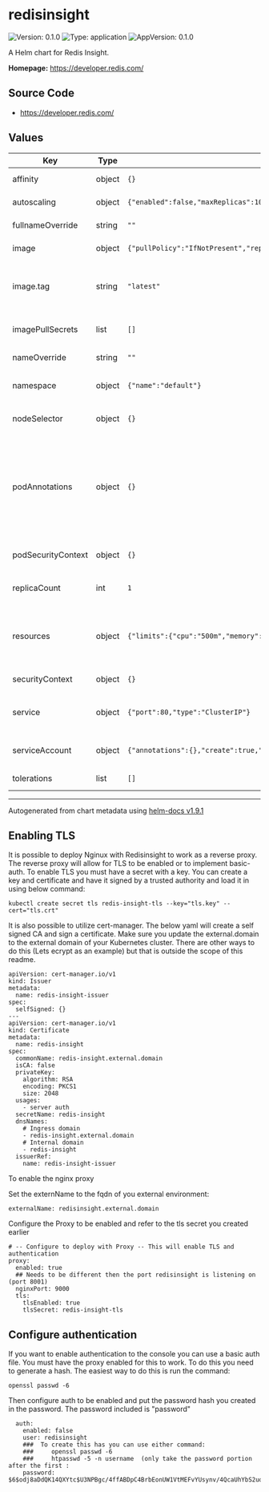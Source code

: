 # redisinsight

![Version: 0.1.0](https://img.shields.io/badge/Version-0.1.0-informational?style=flat-square) ![Type: application](https://img.shields.io/badge/Type-application-informational?style=flat-square) ![AppVersion: 0.1.0](https://img.shields.io/badge/AppVersion-0.1.0-informational?style=flat-square)

A Helm chart for Redis Insight.

**Homepage:** <https://developer.redis.com/>

## Source Code

* <https://developer.redis.com/>

## Values

| Key | Type | Default | Description |
|-----|------|---------|-------------|
| affinity | object | `{}` | Configuration for affinity |
| autoscaling | object | `{"enabled":false,"maxReplicas":100,"minReplicas":1,"targetCPUUtilizationPercentage":80,"targetMemoryUtilizationPercentage":80}` | Configuration for Autoscaling |
| fullnameOverride | string | `""` | Overrides the fullname |
| image | object | `{"pullPolicy":"IfNotPresent","repository":"redislabs/redisinsight","tag":"latest"}` | Image to use for deploying |
| image.tag | string | `"latest"` | Overrides the image tag whose default is the chart appVersion. |
| imagePullSecrets | list | `[]` | Secret for container registry |
| nameOverride | string | `""` | Overrides the name |
| namespace | object | `{"name":"default"}` | Configure default namespace |
| nodeSelector | object | `{}` | Configuration for nodeSelector |
| podAnnotations | object | `{}` | Additional annotations will be added to the pods of this component as well as to your Deployments or StatefulSets used to create the pods. |
| podSecurityContext | object | `{}` | Pod SecurityContext settings |
| replicaCount | int | `1` | Configure the replicas for the pods |
| resources | object | `{"limits":{"cpu":"500m","memory":"2048M"},"requests":{"cpu":"20m","memory":"512Mi"}}` | Configuration for resources limits (CPU/MEM requests and limits) |
| securityContext | object | `{}` | SecurityContext settings |
| service | object | `{"port":80,"type":"ClusterIP"}` | Service Type which are use to expose service |
| serviceAccount | object | `{"annotations":{},"create":true,"name":""}` | Configuration for service account |
| tolerations | list | `[]` | Configuration for tolerations |

----------------------------------------------
Autogenerated from chart metadata using [helm-docs v1.9.1](https://github.com/norwoodj/helm-docs/releases/v1.9.1)


## Enabling TLS
It is possible to deploy Nginux with Redisinsight to work as a reverse proxy.  The reverse proxy will allow for TLS to be enabled or to implement basic-auth.  To enable TLS you must have a secret with a key.  You can create a key and certificate and have it signed by a trusted authority and load it in using below command:

```	
kubectl create secret tls redis-insight-tls --key="tls.key" --cert="tls.crt"
```

It is also possible to utilize cert-manager.  The below yaml will create a self signed CA and sign a certificate.  Make sure you update the external.domain to the external domain of your Kubernetes cluster.  There are other ways to do this (Lets ecrypt as an example) but that is outside the scope of this readme.

```
apiVersion: cert-manager.io/v1
kind: Issuer
metadata:
  name: redis-insight-issuer
spec:
  selfSigned: {}
---
apiVersion: cert-manager.io/v1
kind: Certificate
metadata:
  name: redis-insight
spec:
  commonName: redis-insight.external.domain
  isCA: false
  privateKey:
    algorithm: RSA
    encoding: PKCS1
    size: 2048
  usages:
    - server auth
  secretName: redis-insight
  dnsNames:
    # Ingress domain
    - redis-insight.external.domain
    # Internal domain
    - redis-insight
  issuerRef:
    name: redis-insight-issuer
```

To enable the nginx proxy 

Set the externName to the fqdn of you external environment:

```
externalName: redisinsight.external.domain
```

Configure the Proxy to be enabled and refer to the tls secret you created earlier

```
# -- Configure to deploy with Proxy -- This will enable TLS and authentication
proxy:
  enabled: true
  ## Needs to be different then the port redisinsight is listening on (port 8001)
  nginxPort: 9000
  tls:
    tlsEnabled: true
    tlsSecret: redis-insight-tls
```

## Configure authentication
If you want to enable authentication to the console you can use a basic auth file.  You must have the proxy enabled for this to work.  To do this you need to generate a hash.  The easiest way to do this is run the command:

```
openssl passwd -6
```

Then configure auth to be enabled and put the password hash you created in the password.  The password included is "password"

```
  auth:
    enabled: false
    user: redisinsight
    ###  To create this has you can use either command:
    ###     openssl passwd -6
    ###     htpasswd -5 -n username  (only take the password portion after the first :
    password: $6$odj8aDdQK14QXYtc$U3NPBgc/4ffABDpC4BrbEonUW1VtMEFvYUsynv/4QcaUhYbS2uqUywCoRsoxY.zKacYmeHBI5.cr.RfyK2tge1
```